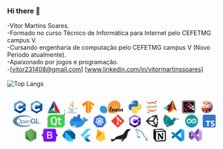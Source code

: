 ### Hi there 👋
-Vitor Martins Soares. <br>
-Formado no curso Técnico de Informática para Internet pelo CEFETMG campus V. <br>
-Cursando engenharia de computação pelo CEFETMG campus V (Novo Periodo atualmente). <br>
-Apaixonado por jogos e programação. <br>
-[vitor231408@gmail.com] [www.linkedin.com/in/vitormartinssoares] <br> <br>
![Top Langs](https://github-readme-stats.vercel.app/api/top-langs/?username=VitorMartinsSoares&layout=compact)<br> <br>



<p align="center">
  <img height="30" src="https://github.com/lucasmsoares96/lucasmsoares96/raw/main/src/C++.svg">&nbsp;&nbsp;
  <img height="30" src="https://github.com/lucasmsoares96/lucasmsoares96/raw/main/src/C.svg">&nbsp;&nbsp;
  <img height="30" src="https://github.com/lucasmsoares96/lucasmsoares96/raw/main/src/CMake.svg">&nbsp;&nbsp;;
  <img height="30" src="https://github.com/lucasmsoares96/lucasmsoares96/raw/main/src/Java.svg">&nbsp;&nbsp;
  <img height="30" src="https://github.com/lucasmsoares96/lucasmsoares96/raw/main/src/TensorFlow.svg">&nbsp;&nbsp;
  <img height="30" src="https://github.com/lucasmsoares96/lucasmsoares96/raw/main/src/scikit-learn.svg">&nbsp;&nbsp;
  <img height="30" src="https://github.com/lucasmsoares96/lucasmsoares96/raw/main/src/Python.svg">&nbsp;&nbsp;
  <img height="30" src="https://github.com/lucasmsoares96/lucasmsoares96/raw/main/src/Jupyter.svg">&nbsp;&nbsp;
  <img height="30" src="https://github.com/lucasmsoares96/lucasmsoares96/raw/main/src/Matlab.png">&nbsp;&nbsp;
  <img height="30" src="https://github.com/lucasmsoares96/lucasmsoares96/raw/main/src/Scilab.png">&nbsp;&nbsp;
  <img height="30" src="https://github.com/lucasmsoares96/lucasmsoares96/raw/main/src/Prolog.svg">&nbsp;&nbsp;
  <img height="30" src="https://github.com/lucasmsoares96/lucasmsoares96/raw/main/src/OpenGL.svg">&nbsp;&nbsp;
  <img height="30" src="https://github.com/lucasmsoares96/lucasmsoares96/raw/main/src/Qt.svg">&nbsp;&nbsp;
  <img height="30" src="https://github.com/lucasmsoares96/lucasmsoares96/raw/main/src/Docker.webp">&nbsp;&nbsp;
  <img height="30" src="https://github.com/lucasmsoares96/lucasmsoares96/raw/main/src/Kubernetes.svg">&nbsp;&nbsp;
  <img height="30" src="https://github.com/lucasmsoares96/lucasmsoares96/raw/main/src/Git.svg">&nbsp;&nbsp;
  <img height="30" src="https://github.com/lucasmsoares96/lucasmsoares96/raw/main/src/Csharp.svg">&nbsp;&nbsp;
  <img height="30" src="https://github.com/lucasmsoares96/lucasmsoares96/raw/main/src/Unity.svg">&nbsp;&nbsp;
  <img height="30" src="https://github.com/lucasmsoares96/lucasmsoares96/raw/main/src/Latex.svg">&nbsp;&nbsp;
  <img height="30" src="https://github.com/lucasmsoares96/lucasmsoares96/raw/main/src/Arduino.svg">&nbsp;&nbsp;
  <img height="30" src="https://github.com/lucasmsoares96/lucasmsoares96/raw/main/src/TypeScript.svg">&nbsp;&nbsp;
  <img height="30" src="https://github.com/lucasmsoares96/lucasmsoares96/raw/main/src/Node.js.svg">&nbsp;&nbsp;
  <img height="30" src="https://github.com/lucasmsoares96/lucasmsoares96/raw/main/src/Bootstrap.svg">&nbsp;&nbsp;
  <img height="30" src="https://github.com/lucasmsoares96/lucasmsoares96/raw/main/src/Dart.svg">&nbsp;&nbsp;
  <img height="30" src="https://github.com/lucasmsoares96/lucasmsoares96/raw/main/src/Flutter.svg">&nbsp;&nbsp;
  <img height="30" src="https://github.com/lucasmsoares96/lucasmsoares96/raw/main/src/Firebase.svg">&nbsp;&nbsp;
  <img height="30" src="https://github.com/lucasmsoares96/lucasmsoares96/raw/main/src/MariaDB.svg">&nbsp;&nbsp;
  <img height="30" src="https://github.com/lucasmsoares96/lucasmsoares96/raw/main/src/MySQL.svg">&nbsp;&nbsp;
  <img height="30" src="https://github.com/lucasmsoares96/lucasmsoares96/raw/main/src/Notion.svg">&nbsp;&nbsp;  
  <img height="30" src="https://github.com/lucasmsoares96/lucasmsoares96/raw/main/src/VSCode.svg">&nbsp;&nbsp;  
  <img height="30" src="https://github.com/lucasmsoares96/lucasmsoares96/raw/main/src/VisualStudio2022.svg">&nbsp;&nbsp;
</p>


<!--
**VitorMartinsSoares/VitorMartinsSoares** is a ✨ _special_ ✨ repository because its `README.md` (this file) appears on your GitHub profile.

Here are some ideas to get you started:

- 🔭 I’m currently working on ...
- 🌱 I’m currently learning ...
- 👯 I’m looking to collaborate on ...
- 🤔 I’m looking for help with ...
- 💬 Ask me about ...
- 📫 How to reach me: ...
- 😄 Pronouns: ...
- ⚡ Fun fact: ...
-->
